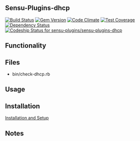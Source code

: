 ## Sensu-Plugins-dhcp

[ ![Build Status](https://travis-ci.org/sensu-plugins/sensu-plugins-dhcp.svg?branch=master)](https://travis-ci.org/sensu-plugins/sensu-plugins-dhcp)
[![Gem Version](https://badge.fury.io/rb/sensu-plugins-dhcp.svg)](http://badge.fury.io/rb/sensu-plugins-dhcp)
[![Code Climate](https://codeclimate.com/github/sensu-plugins/sensu-plugins-dhcp/badges/gpa.svg)](https://codeclimate.com/github/sensu-plugins/sensu-plugins-dhcp)
[![Test Coverage](https://codeclimate.com/github/sensu-plugins/sensu-plugins-dhcp/badges/coverage.svg)](https://codeclimate.com/github/sensu-plugins/sensu-plugins-dhcp)
[![Dependency Status](https://gemnasium.com/sensu-plugins/sensu-plugins-dhcp.svg)](https://gemnasium.com/sensu-plugins/sensu-plugins-dhcp)
[ ![Codeship Status for sensu-plugins/sensu-plugins-dhcp](https://codeship.com/projects/521b8290-d5ae-0132-348c-26dfd4cc1a97/status?branch=master)](https://codeship.com/projects/78142)

## Functionality

## Files
 * bin/check-dhcp.rb

## Usage

## Installation

[Installation and Setup](http://sensu-plugins.io/docs/installation_instructions.html)

## Notes
